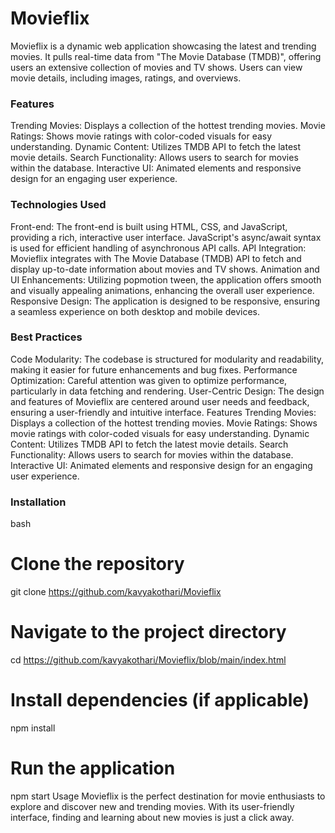 <h1>Movieflix</h1>

Movieflix is a dynamic web application showcasing the latest and trending movies. It pulls real-time data from "The Movie Database (TMDB)", offering users an extensive collection of movies and TV shows. Users can view movie details, including images, ratings, and overviews.

### Features
Trending Movies: Displays a collection of the hottest trending movies.
Movie Ratings: Shows movie ratings with color-coded visuals for easy understanding.
Dynamic Content: Utilizes TMDB API to fetch the latest movie details.
Search Functionality: Allows users to search for movies within the database.
Interactive UI: Animated elements and responsive design for an engaging user experience.

### Technologies Used
Front-end: The front-end is built using HTML, CSS, and JavaScript, providing a rich, interactive user interface. JavaScript's async/await syntax is used for efficient handling of asynchronous API calls.
API Integration: Movieflix integrates with The Movie Database (TMDB) API to fetch and display up-to-date information about movies and TV shows.
Animation and UI Enhancements: Utilizing popmotion tween, the application offers smooth and visually appealing animations, enhancing the overall user experience.
Responsive Design: The application is designed to be responsive, ensuring a seamless experience on both desktop and mobile devices.
### Best Practices
Code Modularity: The codebase is structured for modularity and readability, making it easier for future enhancements and bug fixes.
Performance Optimization: Careful attention was given to optimize performance, particularly in data fetching and rendering.
User-Centric Design: The design and features of Movieflix are centered around user needs and feedback, ensuring a user-friendly and intuitive interface.
Features
Trending Movies: Displays a collection of the hottest trending movies.
Movie Ratings: Shows movie ratings with color-coded visuals for easy understanding.
Dynamic Content: Utilizes TMDB API to fetch the latest movie details.
Search Functionality: Allows users to search for movies within the database.
Interactive UI: Animated elements and responsive design for an engaging user experience.

### Installation
bash

# Clone the repository
git clone https://github.com/kavyakothari/Movieflix

# Navigate to the project directory
cd https://github.com/kavyakothari/Movieflix/blob/main/index.html

# Install dependencies (if applicable)
npm install

# Run the application
npm start
Usage
Movieflix is the perfect destination for movie enthusiasts to explore and discover new and trending movies. With its user-friendly interface, finding and learning about new movies is just a click away.

